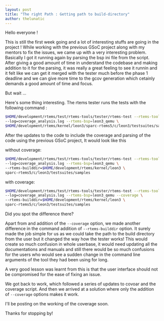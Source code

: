 ```yaml
---
layout: post
title: "The right Path : Getting path to build-directory"
author: thelunatic
---
```


Hello everyone !

This is still the first week going and a lot of interesting stuffs are going in the project ! 
While working with the previous GSoC project along with my mentors to fix the issues, 
we came up with a very interesting problem. Basically I got it running again by parsing the 
bsp ini file from the script. After giving a good amount of time in understand the codebase 
and making addition to it for the parsing, it was really a great feeling to see it runnin and 
it felt like we can get it merged with the tester much before the phase 1 deadline and we can 
give more time to the gcov generation which cetainly demands a good amount of time and focus.

But wait ...

Here's some thing interesting. The rtems tester runs the tests with the following command :

```bash
$HOME/development/rtems/test/rtems-tools/tester/rtems-test --rtems-tools=$HOME/development/rtems/5 \
--log=coverage_analysis.log --rtems-bsp=leon3_qemu \
$HOME/development/rtems/kernel/leon3/sparc-rtems5/c/leon3/testsuites/samples
```

After the updates to the code to include the coverage and parsing of the code using the 
previous GSoC project, It would look like this

without coverage:
```bash
$HOME/development/rtems/test/rtems-tools/tester/rtems-test --rtems-tools=$HOME/development/rtems/5 \ 
--log=coverage_analysis.log --rtems-bsp=leon3_qemu \
--rtems-builddir=$HOME/development/rtems/kernel/leon3 \
sparc-rtems5/c/leon3/testsuites/samples
```
with coverage:
```bash
$HOME/development/rtems/test/rtems-tools/tester/rtems-test --rtems-tools=$HOME/development/rtems/5 \ 
--log=coverage_analysis.log --rtems-bsp=leon3_qemu --coverage \
--rtems-builddir=$HOME/development/rtems/kernel/leon3 \
sparc-rtems5/c/leon3/testsuites/samples
```

Did you spot the difference there?

Apart from and addition of the `--coverage` option, we made another difference in the command 
addition of `--rtems-builddir` option. It surely made the job simple for us as we could 
take the path to the build directory from the user but it changed the way how the tester works!
This would create so much confusion in whole userbase, it would need updating all the
documentations and manuals and still there would be so much confusions for the users
who would see a sudden change in the command line arguments of the tool they had been
using for long.

A very good lesson was learnt from this is that the user interface should not be compromised
for the ease of fixing an issue.

We got back to work, which followed a series of updates to covoar and the coverage script.
And then we arrived at a solution where only the addition of `--coverage` options makes
it work.

I'll be posting on the working of the coverage soon.

Thanks for stopping by!


